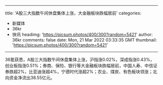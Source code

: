 
---
title: 'A股三大指数午间休盘集体上涨，大金融板块跌幅居前'
categories: 
 - 新媒体
 - 36kr
 - 快讯
headimg: 'https://picsum.photos/400/300?random=5421'
author: 36kr
comments: false
date: Mon, 21 Mar 2022 03:33:35 GMT
thumbnail: 'https://picsum.photos/400/300?random=5421'
---

<div>   
36氪获悉，A股三大指数午间休盘集体上涨，沪指涨0.02%，深成指涨0.43%，创业板指涨0.51%；券商、保险、银行等大金融板块跌幅居前，中国人寿、中信证券跌超2%，比亚迪涨超4%，宁德时代涨超2%；农业、煤炭、有色板块领涨；北向资金净流出38.55亿元。  
</div>
            